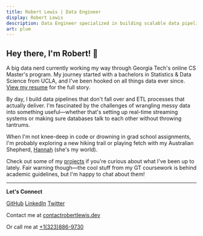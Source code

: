 ```yaml
---
title: Robert Lewis | Data Engineer
display: Robert Lewis
description: Data Engineer specialized in building scalable data pipelines, robust ETL processes, and cloud data architectures to transform raw data into actionable insights.
art: plum
---
```


## Hey there, I'm Robert! 👋 

A big data nerd currently working my way through Georgia Tech's online CS Master's program. My journey started with a bachelors in Statistics & Data Science from UCLA, and I've been hooked on all things data ever since. [View my resume](/resume) for the full story.

By day, I build data pipelines that don't fall over and ETL processes that actually deliver. I'm fascinated by the challenges of wrangling messy data into something useful—whether that's setting up real-time streaming systems or making sure databases talk to each other without throwing tantrums.

When I'm not knee-deep in code or drowning in grad school assignments, I'm probably exploring a new hiking trail or playing fetch with my Australian Shepherd, [Hannah](/hannah) (she's my world).

Check out some of my [projects](/projects) if you're curious about what I've been up to lately. Fair warning though—the cool stuff from my GT coursework is behind academic guidelines, but I'm happy to chat about them!

<div flex-auto />

---

**Let's Connect**

<p flex="~ gap-2 wrap" class="mt--2!">
  <a href="https://github.com/robbylew" target="_blank"><span op75 i-simple-icons-github /> GitHub</a>
  <a href="https://linkedin.com/in/robbylew" target="_blank"><span op75 i-simple-icons-linkedin /> LinkedIn</a>
  <a href="https://x.com/roberthedev"><span op75 i-ri-twitter-x-fill /> Twitter</a>
</p>

Contact me at <a href="mailto:contact@robertlewis.dev"><span font-mono>contact<span i-carbon-at/>robertlewis.dev</span></a>

Or call me at <a href="tel:+1-323-886-9730"><span font-mono>+1(323)886-9730</span></a>
```
